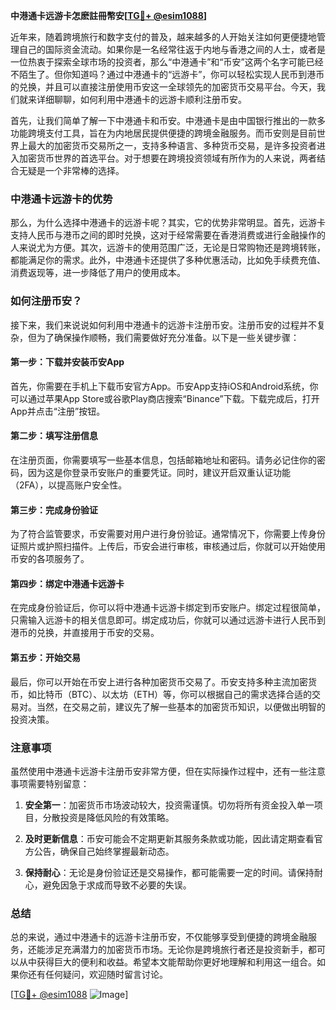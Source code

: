 **中港通卡远游卡怎麽註冊幣安[[TG💪+ @esim1088](https://t.me/s/esim1088)]**

近年来，随着跨境旅行和数字支付的普及，越来越多的人开始关注如何更便捷地管理自己的国际资金流动。如果你是一名经常往返于内地与香港之间的人士，或者是一位热衷于探索全球市场的投资者，那么“中港通卡”和“币安”这两个名字可能已经不陌生了。但你知道吗？通过中港通卡的“远游卡”，你可以轻松实现人民币到港币的兑换，并且可以直接注册使用币安这一全球领先的加密货币交易平台。今天，我们就来详细聊聊，如何利用中港通卡的远游卡顺利注册币安。

首先，让我们简单了解一下中港通卡和币安。中港通卡是由中国银行推出的一款多功能跨境支付工具，旨在为内地居民提供便捷的跨境金融服务。而币安则是目前世界上最大的加密货币交易所之一，支持多种语言、多种货币交易，是许多投资者进入加密货币世界的首选平台。对于想要在跨境投资领域有所作为的人来说，两者结合无疑是一个非常棒的选择。

### 中港通卡远游卡的优势

那么，为什么选择中港通卡的远游卡呢？其实，它的优势非常明显。首先，远游卡支持人民币与港币之间的即时兑换，这对于经常需要在香港消费或进行金融操作的人来说尤为方便。其次，远游卡的使用范围广泛，无论是日常购物还是跨境转账，都能满足你的需求。此外，中港通卡还提供了多种优惠活动，比如免手续费充值、消费返现等，进一步降低了用户的使用成本。

### 如何注册币安？

接下来，我们来说说如何利用中港通卡的远游卡注册币安。注册币安的过程并不复杂，但为了确保操作顺畅，我们需要做好充分准备。以下是一些关键步骤：

#### 第一步：下载并安装币安App

首先，你需要在手机上下载币安官方App。币安App支持iOS和Android系统，你可以通过苹果App Store或谷歌Play商店搜索“Binance”下载。下载完成后，打开App并点击“注册”按钮。

#### 第二步：填写注册信息

在注册页面，你需要填写一些基本信息，包括邮箱地址和密码。请务必记住你的密码，因为这是你登录币安账户的重要凭证。同时，建议开启双重认证功能（2FA），以提高账户安全性。

#### 第三步：完成身份验证

为了符合监管要求，币安需要对用户进行身份验证。通常情况下，你需要上传身份证照片或护照扫描件。上传后，币安会进行审核，审核通过后，你就可以开始使用币安的各项服务了。

#### 第四步：绑定中港通卡远游卡

在完成身份验证后，你可以将中港通卡远游卡绑定到币安账户。绑定过程很简单，只需输入远游卡的相关信息即可。绑定成功后，你就可以通过远游卡进行人民币到港币的兑换，并直接用于币安的交易。

#### 第五步：开始交易

最后，你可以开始在币安上进行各种加密货币交易了。币安支持多种主流加密货币，如比特币（BTC）、以太坊（ETH）等，你可以根据自己的需求选择合适的交易对。当然，在交易之前，建议先了解一些基本的加密货币知识，以便做出明智的投资决策。

### 注意事项

虽然使用中港通卡远游卡注册币安非常方便，但在实际操作过程中，还有一些注意事项需要特别留意：

1. **安全第一**：加密货币市场波动较大，投资需谨慎。切勿将所有资金投入单一项目，分散投资是降低风险的有效策略。
   
2. **及时更新信息**：币安可能会不定期更新其服务条款或功能，因此请定期查看官方公告，确保自己始终掌握最新动态。

3. **保持耐心**：无论是身份验证还是交易操作，都可能需要一定的时间。请保持耐心，避免因急于求成而导致不必要的失误。

### 总结

总的来说，通过中港通卡的远游卡注册币安，不仅能够享受到便捷的跨境金融服务，还能涉足充满潜力的加密货币市场。无论你是跨境旅行者还是投资新手，都可以从中获得巨大的便利和收益。希望本文能帮助你更好地理解和利用这一组合。如果你还有任何疑问，欢迎随时留言讨论。

[[TG💪+ @esim1088](https://t.me/s/esim1088) ![Image](https://i.postimg.cc/4NQfJmqS/Snipaste-2025-05-13-00-14-12.png)]